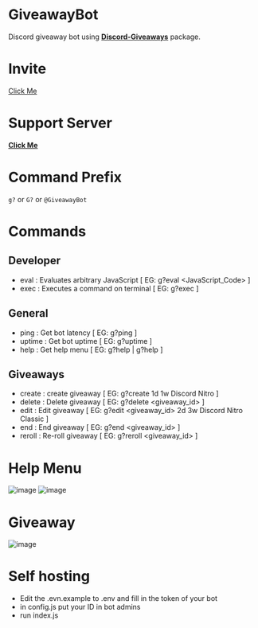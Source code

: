 # GiveawayBot
Discord giveaway bot using **[Discord-Giveaways](https://npmjs.com/discord-giveaways)** package.

# Invite
[Click Me](https://discord.com/api/oauth2/authorize?client_id=720998947270951002&permissions=8&scope=bot "GiveawayBot Invite")

# Support Server
**[Click Me](https://discord.gg/VQwb8Mc "Join GiveawayBot Discord Server")**

# Command Prefix
`g?` or `G?` or `@GiveawayBot`

# Commands
## Developer
- eval : Evaluates arbitrary JavaScript [ EG: g?eval <JavaScript_Code> ]
- exec : Executes a command on terminal [ EG: g?exec <command> ]

## General
- ping : Get bot latency [ EG: g?ping ]
- uptime : Get bot uptime [ EG: g?uptime ]
- help : Get help menu  [ EG: g?help | g?help <command> ]

## Giveaways
- create : create giveaway [ EG: g?create 1d 1w Discord Nitro ]
- delete : Delete giveaway [ EG: g?delete <giveaway_id> ]
- edit : Edit giveaway [ EG: g?edit <giveaway_id> 2d 3w Discord Nitro Classic ]
- end : End giveaway [ EG: g?end <giveaway_id> ]
- reroll : Re-roll giveaway [ EG: g?reroll <giveaway_id> ]

# Help Menu
![image](https://gyazo.com/6e3f383157e3e1f79b1f7677f7876e3f)
![image](https://gyazo.com/ad90f6cb86441e625e0fc5c98a93e4c4)

# Giveaway
![image](https://gyazo.com/1ffa579a71a3111c17dbbed55af27e93)

# Self hosting
- Edit the .evn.example to .env and fill in the token of your bot
- in config.js put your ID in bot admins
- run index.js
